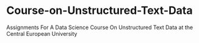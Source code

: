 # Course-on-Unstructured-Text-Data
Assignments For A Data Science Course On Unstructured Text Data at the Central European University
